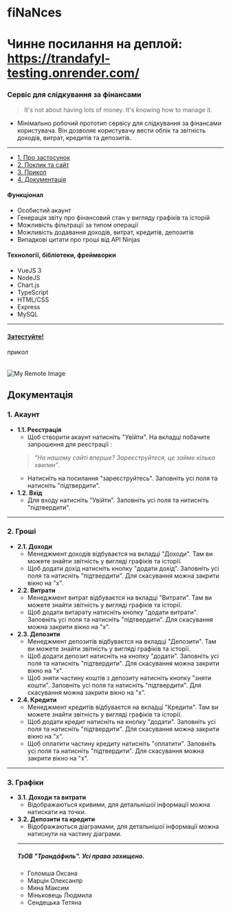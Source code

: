 # fiNaNces 
# Чинне посилання на деплой: https://trandafyl-testing.onrender.com/

### Cервіс для слідкування за фінансами
> It's not about having lots of money. It's knowing how to manage it.

- Мінімально робочий прототип сервісу для слідкування за фінансами користувача. Він дозволяє користувачу вести облік та звітність доходів, витрат, кредитів та депозитів.
---
  - [1. Про застосунок](#функціонал)
  - [2. Поклик та сайт](#затестуйте)
  - [3. Прикол](#прикол)
  - [4. Документація](#документація)

#### Функціонал
- Особистий акаунт
- Генерація звіту про фінансовий стан у вигляду графіків та історій
- Можливість фільтрації за типом операції
- Можливість додавання доходів, витрат, кредитів, депозитів
- Випадкові цитати про гроші від API Ninjas
#### Технології, бібліотеки, фреймворки
- VueJS 3
- NodeJS
- Chart.js
- TypeScript
- HTML/CSS
- Express
- MySQL
---
#### [Затестуйте!](https://mmaksymko.github.io/)

###### прикол
![My Remote Image](https://i.pinimg.com/474x/90/16/e2/9016e223624cc58d77dc5e157e73341c.jpg)


## Документація
### 1. Акаунт
- **1.1. Реєстрація**
  - Щоб створити акаунт натисніть "Увійти". На вкладці побачите запрошення для реєстрації :
  >*"На нашому сайті вперше? Зареєструйтеся, це займе кілька хвилин"*.
  - Натисніть на посилання "зареєструйтесь".  Заповніть усі поля та натисніть "підтвердити".
 - **1.2. Вхід**
   - Для входу натисніть "Увійти". Заповніть усі поля та нитисніть "підтвердити".
---
### 2. Гроші
- **2.1. Доходи**
  - Менеджмент доходів відбуваєтся на вкладці "Доходи". Там ви можете знайти звітність у вигляді графіків та історії. 
  - Щоб додати дохід натисніть кнопку "додати дохід". Заповніть усі поля та натисніть "підтвердити". Для скасування можна закрити вікно на "х".
- **2.2. Витрати**
  - Менеджмент витрат відбуваєтся на вкладці "Витрати". Там ви можете знайти звітність у вигляді графіків та історії. 
  -  Щоб додати витарату натисніть кнопку "додати витрати". Заповніть усі поля та натисніть "підтвердити". Для скасування можна закрити вікно на "х".
- **2.3. Депозити**
  - Менеджмент депозитів відбуваєтся на вкладці "Депозити". Там ви можете знайти звітність у вигляді графіків та історії. 
  -  Щоб додати депозит натисніть на кнопку "додати". Заповніть усі поля та натисніть "підтвердити". Для скасування можна закрити вікно на "х".
   -  Щоб зняти частину коштів з депозиту натисніть кнопку "зняти кошти". Заповніть усі поля та натисніть "підтвердити". Для скасування можна закрити вікно на "х".
- **2.4. Кредити**
  - Менеджмент кредитів відбуваєтся на вкладці "Кредити". Там ви можете знайти звітність у вигляді графіків та історії. 
  - Щоб додати кредит натисніть на кнопку "додати". Заповніть усі поля та натисніть "підтвердити". Для скасування можна закрити вікно на "х".
  - Щоб оплатити частину кредиту натисніть "оплатити". Заповніть усі поля та натисніть "підтвердити". Для скасування можна закрити вікно на "х".
---
### 3. Графіки
- **3.1. Доходи та витрати**
  - Відображаються кривими, для детальнішої інформації можна натискати на точки.
 - **3.2. Депозити та кредити** 
   - Відображаються діаграмами, для детальнішої інформації можна натиснути на частину діаграми.
   ---
   ##### ТзОВ "Трандáфиль". Усі права захищено.
   - Голомша Оксана
   - Марцін Олексанлр
   - Мина Максим
   - Міньковець Людмила
   - Сендецька Тетяна
